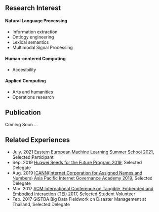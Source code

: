 ## Research Interest
#### Natural Language Processing
* Information extraction
* Ontlogy engineering
* Lexical semantics
* Multimodal Signal Processing
#### Human-centered Computing
* Accesibility
#### Applied Computing
* Arts and humanities
* Operations research

## Publication
Coming Soon ...

## Related Experiences
* July. 2021 [Eastern European Machine Learning Summer School 2021](https://www.eeml.eu/home), Selected Participant 
* Sep. 2019 [Huawei Seeds for the Future Program 2019](https://www.huawei.com/minisite/seeds-for-the-future/index.html), Selected Delegate
* Aug. 2019 [ICANN(Internet Corporation for Assigned Names and Numbers) Asia Pacific Internet Governance Academy 2019](https://www.icann.org/en/announcements/details/apply-now-the-asia-pacific-internet-governance-academy-2019-14-5-2019-en), Selected Delegate	           
* Mar. 2017 [ACM International Conference on Tangible, Embedded and Embodied Interaction (TEI) 2017](https://tei.acm.org/2017/), Selected Student Volunteer		           
* Feb. 2017 GISTDA Big Data Fieldwork on Disaster Management at Thailand, Selected Delegate		
